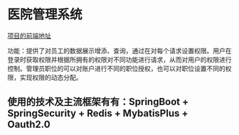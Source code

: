 # 医院管理系统

[项目的前端地址](https://github.com/rui-jim/web-hos)

功能：提供了对员工的数据展示增添、查询，通过在对每个请求设置权限。用户在登录时获取权限并根据所拥有的权限对不同功能进行请求，从而对用户的权限进行控制。管理员职位的可以对账户进行不同的职位授权，也可以对职位设置不同的权限，实现权限的动态分配。

## 使用的技术及主流框架有有：SpringBoot + SpringSecurity + Redis + MybatisPlus + Oauth2.0
